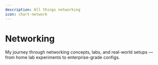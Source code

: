 ```yaml
---
description: All things networking
icon: chart-network
---
```


# Networking&#x20;

My journey through networking concepts, labs, and real-world setups — from home lab experiments to enterprise-grade configs.
